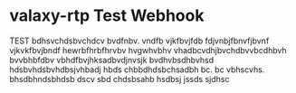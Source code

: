 # valaxy-rtp Test Webhook
TEST
bdhsvchdsbvchdcv
bvdfnbv. vndfb vjkfbvjfdb
fdjvnbjfbnvfjbvnf vjkvkfbvjbndf
hewrbfhrbfhrvbv hvgwhvbhv 
vhadbcvdhjbvchdbvvbcdhbvh
bvvbhbfdbv vbhdfbvjhksadbvdjnvsjk
bvdhvbsdhbvhsd hdsbvhdsbvhdbsjvhbadj
hbds   chbbdhdsbchsadbh
 bc. bc vbhscvhs. bhsdbhndsbhdsb
 dscv sbd chdsbsahb
hsdbsj jssds sjdhsc
